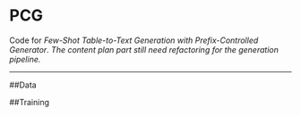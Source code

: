 # PCG

Code for *Few-Shot Table-to-Text Generation with Prefix-Controlled Generator*.
*The content plan part still need refactoring for the generation pipeline.*

---

##Data

##Training

